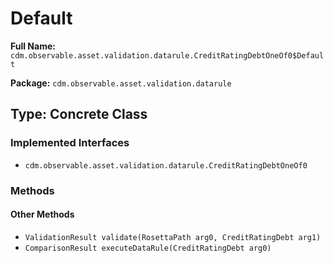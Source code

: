 # Default

**Full Name:** `cdm.observable.asset.validation.datarule.CreditRatingDebtOneOf0$Default`

**Package:** `cdm.observable.asset.validation.datarule`

## Type: Concrete Class

### Implemented Interfaces

- `cdm.observable.asset.validation.datarule.CreditRatingDebtOneOf0`

### Methods

#### Other Methods

- `ValidationResult validate(RosettaPath arg0, CreditRatingDebt arg1)`
- `ComparisonResult executeDataRule(CreditRatingDebt arg0)`

